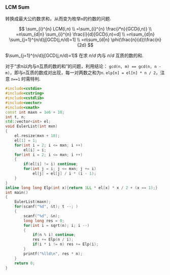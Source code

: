 ### LCM Sum

转换成最大公约数求和，从而变为枚举`n`的约数的问题.

$$
\sum_{i}^{n} LCM(i,n) \\
=\sum_{i}^{n} \frac{i*n}{GCD(i,n)} \\
=n\sum_{d|n} \sum_{i}^{n} \frac{i}{d}[GCD(i,n)=d] \\
=n\sum_{d|n} \sum_{j=1}^{n/d}j[GCD(j,n/d)=1] \\
=n\sum_{d|n} \phi(\frac{n}{d})\frac{n}{2d}
$$

$\sum_{j=1}^{n/d}j[GCD(j,n/d)=1]$ 在求 $n/d$ 内与 $n/d$ 互质的数的和.

对于“求n以内与n互质的数的和”的问题，利用结论： `gcd(n, m) == gcd(n, n - m)`，即与`n`互质的数成对出现，每一对两数之和为`n`. `elp[n] = el[n] * n / 2`，注意 `n==1` 时需特判.

```cpp
#include<cstdio>
#include<cstring>
#include<cstdlib>
#include<vector>
#include<cmath>
const int maxn = 1e6 + 10;
int t, n;
std::vector<int> el;
void EulerList(int mxn)
{
    el.resize(mxn + 10);
    el[1] = 1;
    for(int i = 2; i <= mxn; i ++)
        el[i] = i;
    for(int i = 2; i <= mxn; i ++)
    {
        if(el[i] != i) continue;
        for(int j = i; j <= mxn; j += i)
            el[j] = el[j] / i * (i - 1);
    }
}
inline long long Elp(int x){return 1LL * el[x] * x / 2 + (x == 1);}
int main()
{
    EulerList(maxn);
    for(scanf("%d", &t); t --; )
    {
        scanf("%d", &n);
        long long res = 0;
        for(int i = sqrt(n); i; i --)
        {
            if(n % i) continue;
            res += Elp(n / i);
            if(i * i != n) res += Elp(i);
        }
        printf("%lld\n", res * n);
    }
    return 0;
}

```